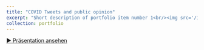 ```yaml
---
title: "COVID Tweets and public opinion"
excerpt: "Short description of portfolio item number 1<br/><img src='/images/covid_tweets.png'width="300">"
collection: portfolio
---
```


<a href="/files/project_1.html" target="_blank" class="btn">▶️ Präsentation ansehen</a>
